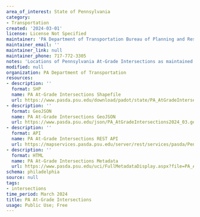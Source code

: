 ```yaml
---
area_of_interest: State of Pennsylvania
category:
- Transportation
created: '2024-03-01'
license: License Not Specified
maintainer: 'PA Department of Transportation Bureau of Planning and Research'
maintainer_email: ''
maintainer_link: null
maintainer_phone: 717-772-3305
notes: 'Locations of Pennsylvania At-Grade Intersections as maintained by the PA Dept of Transportation'
modified: null
organization: PA Department of Transportation
resources:
- description: ''
  format: SHP
  name: PA At-Grade Intersections Shapefile
  url: https://www.pasda.psu.edu/download/padot/state/PA_AtGradeIntersections2024_03.zip
- description: ''
  format: GeoJSON
  name: PA At-Grade Intersections GeoJSON
  url: https://www.pasda.psu.edu/json/PA_AtGradeIntersections2024_03.geojson
- description: ''
  format: API
  name: PA At-Grade Intersections REST API
  url: https://mapservices.pasda.psu.edu/server/rest/services/pasda/PennDOT/MapServer
- description: ''
  format: HTML
  name: PA At-Grade Intersections Metadata
  url: https://www.pasda.psu.edu/uci/FullMetadataDisplay.aspx?file=PA_AtGradeIntersections2024_03.xml
schema: philadelphia
source: null
tags: 
- intersections
time_period: March 2024
title: PA At-Grade Intersections
usage: Public Use; Free
---
```

